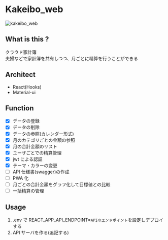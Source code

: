 # Kakeibo_web

![kakeibo_web](https://user-images.githubusercontent.com/24493250/127496373-005c6969-7b47-482c-8690-9168fb77786f.gif)

## What is this ?

クラウド家計簿  
夫婦などで家計簿を共有しつつ、月ごとに精算を行うことができる

## Architect

- React(Hooks)
- Material-ui

## Function

- [x] データの登録
- [x] データの削除
- [x] データの参照(カレンダー形式)
- [x] 月のカテゴリごとの金額の参照
- [x] 月の合計金額のリスト
- [x] ユーザごとでの精算管理
- [x] jwt による認証
- [x] テーマ・カラーの変更
- [ ] API 仕様書(swagger)の作成
- [ ] PWA 化
- [ ] 月ごとの合計金額をグラフ化して目標値との比較
- [ ] 一括精算の管理

## Usage

1. .env で REACT_APP_API_ENDPOINT=`APIのエンドポイント`を設定しデプロイする
2. API サーバを作る(追記する)

